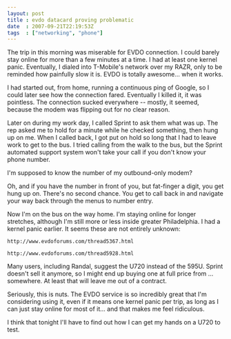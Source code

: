 ```yaml
---
layout: post
title : evdo datacard proving problematic
date  : 2007-09-21T22:19:53Z
tags  : ["networking", "phone"]
---
```

The trip in this morning was miserable for EVDO connection.  I could barely stay online for more than a few minutes at a time.  I had at least one kernel panic.  Eventually, I dialed into T-Mobile's network over my RAZR, only to be reminded how painfully slow it is.  EVDO is totally awesome... when it works.

I had started out, from home, running a continuous ping of Google, so I could later see how the connection fared.  Eventually I killed it, it was pointless. The connection sucked everywhere -- mostly, it seemed, because the modem was flipping out for no clear reason.

Later on during my work day, I called Sprint to ask them what was up.  The rep asked me to hold for a minute while he checked something, then hung up on me. When I called back, I got put on hold so long that I had to leave work to get to the bus.  I tried calling from the walk to the bus, but the Sprint automated support system won't take your call if you don't know your phone number.

I'm supposed to know the number of my outbound-only modem?

Oh, and if you have the number in front of you, but fat-finger a digit, you get hung up on.  There's no second chance.  You get to call back in and navigate your way back through the menus to number entry.

Now I'm on the bus on the way home.  I'm staying online for longer stretches, although I'm still more or less inside greater Philadelphia.  I had a kernel panic earlier.  It seems these are not entirely unknown:

    http://www.evdoforums.com/thread5367.html

    http://www.evdoforums.com/thread5928.html

Many users, including Randal, suggest the U720 instead of the 595U.  Sprint doesn't sell it anymore, so I might end up buying one at full price from ... somewhere.  At least that will leave me out of a contract.

Seriously, this is nuts.  The EVDO service is so incredibly great that I'm considering using it, even if it means one kernel panic per trip, as long as I can just stay online for most of it... and that makes me feel ridiculous.

I think that tonight I'll have to find out how I can get my hands on a U720 to test. 
